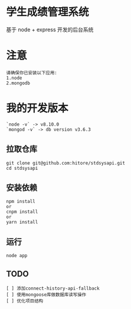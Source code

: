 # 学生成绩管理系统

基于 node + express 开发的后台系统

# 注意
```
请确保你已安装以下应用:
1.node
2.mongodb
```

# 我的开发版本

	`node -v` -> v8.10.0
	`mongod -v` -> db version v3.6.3

## 拉取仓库
```
git clone git@github.com:hitore/stdsysapi.git
cd stdsysapi
```

## 安装依赖
```
npm install
or
cnpm install
or
yarn install
```

## 运行
```
node app
```

## TODO

	[ ] 添加connect-history-api-fallback
	[ ] 使用mongoose库做数据库读写操作
	[ ] 优化项目结构

